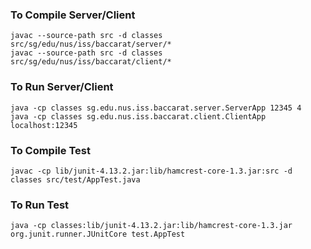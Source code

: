 ### To Compile Server/Client

```
javac --source-path src -d classes src/sg/edu/nus/iss/baccarat/server/*
javac --source-path src -d classes src/sg/edu/nus/iss/baccarat/client/*
```

### To Run Server/Client

```
java -cp classes sg.edu.nus.iss.baccarat.server.ServerApp 12345 4
java -cp classes sg.edu.nus.iss.baccarat.client.ClientApp localhost:12345
```

### To Compile Test

```
javac -cp lib/junit-4.13.2.jar:lib/hamcrest-core-1.3.jar:src -d classes src/test/AppTest.java
```

### To Run Test

```
java -cp classes:lib/junit-4.13.2.jar:lib/hamcrest-core-1.3.jar org.junit.runner.JUnitCore test.AppTest
```
